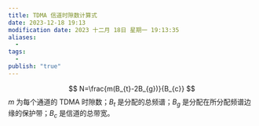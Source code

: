 ```yaml
---
title: TDMA 信道时隙数计算式
date: 2023-12-18 19:13
modification date: 2023 十二月 18日 星期一 19:13:35
aliases:
  - 
tags:
  - 
publish: "true"
---
```

$$
N=\frac{m(B_{t}-2B_{g})}{B_{c}}
$$
$m$ 为每个通道的 TDMA 时隙数；$B_{t}$ 是分配的总频谱；$B_{g}$ 是分配在所分配频谱边缘的保护带；$B_{c}$ 是信道的总带宽。
